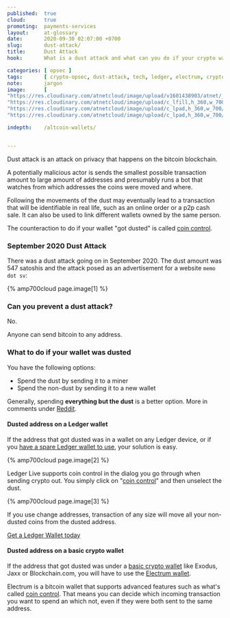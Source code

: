 ```yaml
---
published:  true
cloud:      true
promoting:  payments-services
layout:     at-glossary
date:       2020-09-30 02:07:00 +0700
slug:       dust-attack/
title:      Dust Attack
hook:       What is a dust attack and what can you do if your crypto wallet was dusted?

categories: [ opsec ]
tags:       [ crypto-opsec, dust-attack, tech, ledger, electrum, cryptocurrency-wallet, crypto-tools]
note:       jargon
image:      [
"https://res.cloudinary.com/atnetcloud/image/upload/v1601438903/atnet/_glossary/pexels-paul-theodor-oja-2437847_aeirb4.jpg",
"https://res.cloudinary.com/atnetcloud/image/upload/c_lfill,h_360,w_700/v1601438858/atnet/_glossary/Screenshot_2020-09-30_at_10.56.15_AM_w12fgg.jpg",
"https://res.cloudinary.com/atnetcloud/image/upload/c_lpad,h_360,w_700/v1601626705/atnet/_glossary/Screenshot_2020-09-08_at_15.51.09_ele277.jpg",
"https://res.cloudinary.com/atnetcloud/image/upload/c_lpad,h_360,w_700/v1601626722/atnet/_glossary/Screenshot_2020-09-08_at_17.14.56_l40exk.jpg"]

indepth:    /altcoin-wallets/


---
```


Dust attack is an attack on privacy that happens on the bitcoin blockchain.

A potentially malicious actor is sends the smallest possible transaction amount to large amount of addresses and presumably runs a bot that watches from which addresses the coins were moved and where.

Following the movements of the dust may eventually lead to a transaction that will be identifiable in real life, such as an online order or a p2p cash sale. It can also be used to link different wallets owned by the same person.

The counteraction to do if your wallet "got dusted" is called [coin control](/glossary/coin-control/).

<!--more-->

### September 2020 Dust Attack

There was a dust attack going on in September 2020. The dust amount was 547 satoshis and the attack posed as an advertisement for a website `memo dot sv`:

{% amp700cloud page.image[1] %}

### Can you prevent a dust attack?

No.

Anyone can send bitcoin to any address.

### What to do if your wallet was dusted

You have the following options:

* Spend the dust by sending it to a miner
* Spend the non-dust by sending it to a new wallet

Generally, spending **everything but the dust** is a better option. More in comments under [Reddit](https://www.reddit.com/r/TREZOR/comments/ium0gd/dust_attack/).

#### Dusted address on a Ledger wallet

If the address that got dusted was in a wallet on any Ledger device, or if you [have a spare Ledger wallet to use](/blackfriday/#live-ledger), your solution is easy.

{% amp700cloud page.image[2] %}

Ledger Live supports coin control in the dialog you go through when sending crypto out. You simply click on "[coin control](/glossary/coin-control/)" and then unselect the dust.

{% amp700cloud page.image[3] %}

If you use change addresses, transaction of any size will move all your non-dusted coins from the dusted address.

<a href="http://bit.ly/lnx-2020" class="btn">Get a Ledger Wallet today</a>

#### Dusted address on a basic crypto wallet

If the address that got dusted was under a [basic crypto wallet](/altcoin-wallets/) like Exodus, Jaxx or Blockchain.com, you will have to use the [Electrum wallet](/glossary/electrum/).

Electrum is a bitcoin wallet that supports advanced features such as what's called [coin control](/glossary/coin-control/). That means you can decide which incoming transaction you want to spend an which not, even if they were both sent to the same address.
